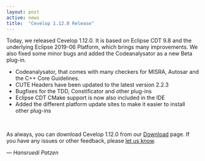 ```yaml
---
layout: post
active: news
title:  "Cevelop 1.12.0 Release"
---
```


Today, we released Cevelop 1.12.0. It is based on Eclipse CDT 9.8 and the underlying Eclipse 2019-06 Platform,
which brings many improvements. We also fixed some minor bugs and added the
Codeanalysator as a new Beta plug-in.

* Codeanalysator, that comes with many checkers for MISRA, Autosar and the C++ Core Guidelines.
* CUTE Headers have been updated to the latest version 2.2.3
* Bugfixes for the TDD, Constificator and other plug-ins
* Eclipse CDT CMake support is now also included in the IDE
* Added the different platform update sites to make it easier to install other plug-ins

<br/>

As always, you can download Cevelop 1.12.0 from our [Download](/download) page. If you have any issues or other feedback, please [let us know](/contact).

<p class="pull-right">
  <em>&mdash; Hansruedi Patzen</em>
</p>

